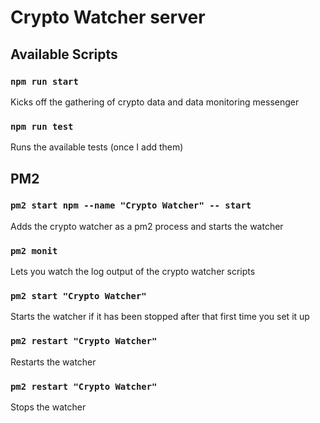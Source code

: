 # Crypto Watcher server


## Available Scripts

### `npm run start`

Kicks off the gathering of crypto data and data monitoring messenger

### `npm run test`

Runs the available tests (once I add them)


## PM2

### `pm2 start npm --name "Crypto Watcher" -- start`

Adds the crypto watcher as a pm2 process and starts the watcher

### `pm2 monit`

Lets you watch the log output of the crypto watcher scripts

### `pm2 start "Crypto Watcher"`

Starts the watcher if it has been stopped after that first time you set it up

### `pm2 restart "Crypto Watcher"`

Restarts the watcher

### `pm2 restart "Crypto Watcher"`

Stops the watcher
